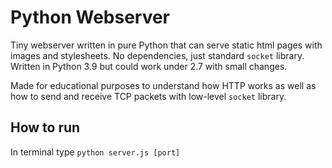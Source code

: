 # Python Webserver
Tiny webserver written in pure Python that can serve static html pages with images and stylesheets. No dependencies, just standard `socket` library. Written in Python 3.9 but could work under 2.7 with small changes.

Made for educational purposes to understand how HTTP works as well as how to send and receive TCP packets with low-level `socket` library.

## How to run
In terminal type `python server.js [port]`
